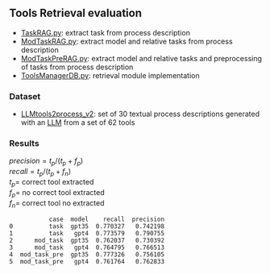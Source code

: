 ## Tools Retrieval evaluation
- [TaskRAG.py](TaskRAG.py): extract task from process description
- [ModTaskRAG.py](ModTaskRAG.py): extract model and relative tasks from process description
- [ModTaskPreRAG.py](ModTaskPreRAG.py): extract model and relative tasks and preprocessing of tasks from process description
- [ToolsManagerDB.py](ToolsManagerDB.py): retrieval module implementation

### Dataset
- [LLMtools2process_v2](eval_retrieval\LLMtools2process_v2\processes_tools.csv): set of 30 textual process descriptions generated with an [LLM](LLMtools2process_v2) from a set of 62 tools

### Results
$precision=t_{p}/(t_{p}+f_{p})$ \
$recall=t_{p}/(t_{p}+f_{n})$ \
$t_{p}=$ correct tool extracted \
$f_{p}=$ no correct tool extracted \
$f_{n}=$ correct tool no extracted

```
           case  model    recall  precision
0          task  gpt35  0.770327   0.742198
1          task   gpt4  0.773579   0.790755
2      mod_task  gpt35  0.762037   0.730392
3      mod_task   gpt4  0.764795   0.766513
4  mod_task_pre  gpt35  0.777326   0.756105
5  mod_task_pre   gpt4  0.761764   0.762833
```